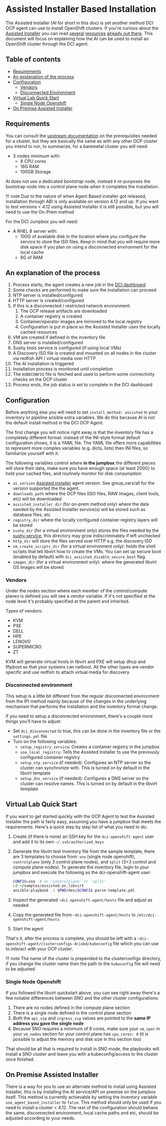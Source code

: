 # Assisted Installer Based Installation

The Assisted Installer (AI for short in this doc) is yet another method DCI OCP
agent can use to install OpenShift clusters. If you're curious about the
[Assisted Installer](https://github.com/openshift/assisted-installer) you can
read
[several](https://cloud.redhat.com/blog/openshift-assisted-installer-is-now-generally-available)
[resources](https://cloud.redhat.com/blog/assisted-installer-on-premise-deep-dive)
[already out
there](https://cloud.redhat.com/blog/meet-the-new-agent-based-openshift-installer-1).
This document will focus on explaining how the AI can be used to install an
OpenShift cluster through the DCI agent.


## Table of contents

* [Requirements](#requirements)
* [An explanation of the process](#an-explanation-of-the-process)
* [Configuration](#configuration)
  * [Vendors](#vendors)
  * [Disconnected Environment](#disconnected-environment)
* [Virtual Lab Quick Start](#virtual-lab-quick-start)
  * [Single Node Openshift](#single-node-openshift)
* [On Premise Assisted Installer](#on-premise-assisted-installer)


## Requirements

You can consult the [upstream
documentation](https://docs.openshift.com/container-platform/4.10/installing/installing_on_prem_assisted/assisted-installer-preparing-to-install.html)
on the prerequisites needed for a cluster, but they are basically the same as
with any other OCP cluster you intend to run, to summarize, for a baremetal
cluster you will need:

* 3 nodes *minimum* with:
  * 8 CPU cores
  * 16G RAM
  * 100GB Storage

AI does not use a dedicated *bootstrap* node, instead it re-purposes the
bootstrap node into a control plane node when it completes the installation.

!!! note
    Due to the nature of when Agent Based installer got released, installation
    through ABI is only available on version 4.12 and up. If you want to test
    versions < 4.12 using Assisted Installer it is still possible, but you will
    need to use the On-Prem method

For the DCI Jumpbox you will need:

* A RHEL 8 server with:
  * 100G of available disk in the location where you configure the service to
    store the ISO files. Keep in mind that you will require more disk space if
    you plan on using a disconnected environment for the local cache
  * 8G of RAM


## An explanation of the process

1.  Process starts, the agent creates a new job in the [DCI
    dashboard](https://www.distributed-ci.io/login)
1.  Some checks are performed to make sure the installation can proceed
1.  NTP server is installed/configured
1.  HTTP server is created/configured
1.  If this is a disconnected / restricted network environment:
    1. The OCP release artifacts are downloaded
    1. A container registry is created
    1. Container/operator images are mirrored to the local registry
    1. Configuration is put in place so the Assisted Installer uses the locally
       cached resources
1.  VM are created if defined in the inventory file
1.  DNS server is installed/configured
1.  Sushy tools service is configured (if using local VMs)
1.  A Discovery ISO file is created and mounted on all nodes in the cluster via
    redfish API / virtual media over HTTP
1.  The AI installation is triggered
1.  Installation process is monitored until completion
1.  The `KUBECONFIG` file is fetched and used to perform some connectivity
    checks on the OCP cluster
1.  Process ends, the job status is set to complete in the DCI dashboard

## Configuration

Before anything else you will need to set `install_method: assisted` in your
inventory or pipeline ansible extra variables. We do this because AI is not the
default install method in the DCI OCP Agent.

The first change you will notice right away is that the inventory file has a
completely different format: instead of the INI-style format default
configuration shows, it is a YAML file. The YAML file offers more capabilities
to represent more comples variables (e.g. dicts, lists) then INI files, so
familiarize yourself with it.

The following variables control where **in the jumpbox** the different pieces
will store their data, make sure you have enough space (at least 200G) to hold
your cached files, and routinely monitor for disk consumption:

  * `ai_version` [Assisted installer](https://quay.io/repository/edge-infrastructure/assisted-installer-agent) agent version.
    See group_vars/all for the version supported the the agent.
  * `downloads_path` where the OCP files (ISO files, RAW images, client tools,
    etc) will be downloaded
  * `assisted_installer_dir` (for on-prem method only) where the data needed by
    the Assisted Installer service(s) will be stored such as database files,
    etc
  * `registry_dir` where the locally configured container registry layers will
    be stored
  * `sushy_dir` (for a virtual environment only) stores the files needed by the
    [sushy service](https://docs.openstack.org/sushy/latest/), this directory
    may grow indiscriminately if left unchecked
  * `http_dir` will store the files served over HTTP e.g. the discovery ISO
  * `vm_create_scripts_dir` (for a virtual environment only): holds the shell
    scripts that tell libvirt how to create the VMs. You can set up
    secure boot (enabled by default) with `dci_assisted_disable_secure_boot`
    flag.
  * `images_dir` (for a virtual environment only): where the generated
    libvirt OS images will be stored


### Vendors

Under the nodes section where each member of the control/compute planes is
defined you will see a vendor variable.  If it's not specified at the node
level it's probably specified at the parent and inherited.

Types of vendors:

* KVM
* PXE
* DELL
* HPE
* LENOVO
* SUPERMICRO
* ZT

KVM will generate virtual hosts in libvirt and PXE will setup dhcp and tftpboot
so that your systems can netboot.  All the other types are vendor specific and
use redfish to attach virtual media for discovery.

### Disconnected environment

This setup is a little bit different from the regular disconnected environment
from the IPI method mainly because of the changes in the underlying mechanism
that performs the installation and the inventory format change.

If you need to setup a disconnected environment, there's a couple more things
you'll have to adjust:

* Set `dci_disconnected` to true, this can be done in the inventory file or the
  `settings.yml` file
* Turn on the following variables:
  * `setup_registry_service`: Creates a container registry in the jumpbox
  * `use_local_registry`: Tells the Assisted Installer to use the previously
    configured container registry
  * `setup_ntp_service` (if needed): Configures an NTP server so the cluster
    can synchronize with. This is turned on by default in the libvirt template
  * `setup_dns_service` (if needed): Configures a DNS server so the cluster can
    resolve names. This is turned on by default in the libvirt template


## Virtual Lab Quick Start

If you want to get started quickly with the OCP Agent to test the Assisted
Installer the path is fairly easy, assuming you have a jumpbox that meets the
requirements. Here's a quick step by step list of what you need to do:

1.  Create (if there is none) an SSH key for the `dci-openshift-agent` user and
    add it to its own `~/.ssh/authorized_keys`
1.  Generate the libvirt test inventory file from the sample template, there
    are 3 templates to choose from: `sno` (single node openshift),
    `controlplane` (only 3 control plane nodes), and `split` (3+3 control and
    compute plane nodes). To generate the inventory file, login to your jumpbox
    and execute the following as the dci-openshift-agent user:

    ```bash
    CONFIG=sno  # or 'controlplane' or 'split'
    cd ~/samples/assisted_on_libvirt
    ansible-playbook -i $PWD/dev/$CONFIG parse-template.yml
    ```

1.  Inspect the generated `~dci-openshift-agent/hosts` file and adjust as needed
1.  Copy the generated file from `~dci-openshift-agent/hosts` to
    `/etc/dci-openshift-agent/hosts`
1.  Start the agent

That's it, after the process is complete, you should be left with a
`~dci-openshift-agent/clusterconfigs-dciokd/kubeconfig` file which you can use
to interact with your OCP cluster.

!!! note
    The name of the cluster is prepended to the clusterconfigs directory, if
    you change the cluster name then the path to the `kubeconfig` file will
    need to be adjusted


### Single Node Openshift

If you followed the libvirt quickstart above, you can see right away there's a few notable differences between SNO and the other cluster configurations:

1.  There are no nodes defined in the compute plane section
1.  There is a single node defined in the control plane section
1.  *Both* the `api_vip` and `ingress_vip` values are pointed to the **same IP
    address you gave the single node**
1.  Because SNO requires a minimum of 8 cores, make sure your `vm_spec` in your
    `vm_nodes` section for your control plane has `cpu_cores: 8` (it is
    possible to adjust the memory and disk size in this section too)

That should be all that is required to install in SNO mode, the playbooks will
install a SNO cluster and leave you with a kubeconfig/access to the cluster
once finished.


## On Premise Assisted Installer

There is a way for you to use an alternate method to install using Assisted
Installer, this is by installing the AI service/API on premise on the jumpbox
itself. This method is currently achievable by setting the inventory variable
`use_agent_based_installer` to `false`. This method should only be used if you
need to install a cluster < 4.12.
The rest of the configuration should behave the same, disconnected environment,
local cache paths and etc, should be adjusted according to your needs.
